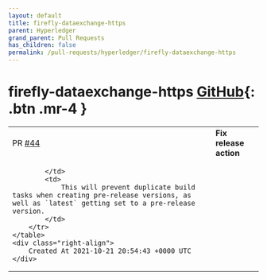 ```yaml
---
layout: default
title: firefly-dataexchange-https
parent: Hyperledger
grand_parent: Pull Requests
has_children: false
permalink: /pull-requests/hyperledger/firefly-dataexchange-https
---
```


# firefly-dataexchange-https <span class="fs-3 right-align">[GitHub](https://github.com/hyperledger/firefly-dataexchange-https){: .btn .mr-4 }</span>


<div>
    <table>
        <tr>
            <td>
                PR <a href="https://github.com/hyperledger/firefly-dataexchange-https/pull/44" class=".btn">#44</a>
            </td>
            <td>
                <b>
                    Fix release action
                </b>
            </td>
        </tr>
        <tr>
            <td>
                
            </td>
            <td>
                This will prevent duplicate build tasks when creating pre-release versions, as well as `latest` getting set to a pre-release version.
            </td>
        </tr>
    </table>
    <div class="right-align">
        Created At 2021-10-21 20:54:43 +0000 UTC
    </div>
</div>

